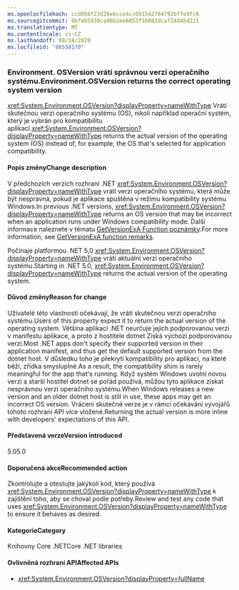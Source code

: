 ```yaml
---
ms.openlocfilehash: ccd056f23d26e6cce4cc691542784792bffe9fc6
ms.sourcegitcommit: 8bfeb5930ca48b2ee6053f16082dcaf24d46d221
ms.translationtype: MT
ms.contentlocale: cs-CZ
ms.lasthandoff: 08/18/2020
ms.locfileid: "88558170"
---
```

### <a name="environmentosversion-returns-the-correct-operating-system-version"></a><span data-ttu-id="5ee35-101">Environment. OSVersion vrátí správnou verzi operačního systému.</span><span class="sxs-lookup"><span data-stu-id="5ee35-101">Environment.OSVersion returns the correct operating system version</span></span>

<span data-ttu-id="5ee35-102"><xref:System.Environment.OSVersion?displayProperty=nameWithType> Vrátí skutečnou verzi operačního systému (OS), nikoli například operační systém, který je vybrán pro kompatibilitu aplikací.</span><span class="sxs-lookup"><span data-stu-id="5ee35-102"><xref:System.Environment.OSVersion?displayProperty=nameWithType> returns the actual version of the operating system (OS) instead of, for example, the OS that's selected for application compatibility.</span></span>

#### <a name="change-description"></a><span data-ttu-id="5ee35-103">Popis změny</span><span class="sxs-lookup"><span data-stu-id="5ee35-103">Change description</span></span>

<span data-ttu-id="5ee35-104">V předchozích verzích rozhraní .NET <xref:System.Environment.OSVersion?displayProperty=nameWithType> vrátí verzi operačního systému, která může být nesprávná, pokud je aplikace spuštěna v režimu kompatibility systému Windows.</span><span class="sxs-lookup"><span data-stu-id="5ee35-104">In previous .NET versions, <xref:System.Environment.OSVersion?displayProperty=nameWithType> returns an OS version that may be incorrect when an application runs under Windows compatibility mode.</span></span> <span data-ttu-id="5ee35-105">Další informace naleznete v tématu [GetVersionExA Function poznámky](/windows/win32/api/sysinfoapi/nf-sysinfoapi-getversionexa#remarks).</span><span class="sxs-lookup"><span data-stu-id="5ee35-105">For more information, see [GetVersionExA function remarks](/windows/win32/api/sysinfoapi/nf-sysinfoapi-getversionexa#remarks).</span></span>

<span data-ttu-id="5ee35-106">Počínaje platformou .NET 5,0 <xref:System.Environment.OSVersion?displayProperty=nameWithType> vrátí aktuální verzi operačního systému.</span><span class="sxs-lookup"><span data-stu-id="5ee35-106">Starting in .NET 5.0, <xref:System.Environment.OSVersion?displayProperty=nameWithType> returns the actual version of the operating system.</span></span>

#### <a name="reason-for-change"></a><span data-ttu-id="5ee35-107">Důvod změny</span><span class="sxs-lookup"><span data-stu-id="5ee35-107">Reason for change</span></span>

<span data-ttu-id="5ee35-108">Uživatelé této vlastnosti očekávají, že vrátí skutečnou verzi operačního systému.</span><span class="sxs-lookup"><span data-stu-id="5ee35-108">Users of this property expect it to return the actual version of the operating system.</span></span> <span data-ttu-id="5ee35-109">Většina aplikací .NET neurčuje jejich podporovanou verzi v manifestu aplikace, a proto z hostitele dotnet Získá výchozí podporovanou verzi.</span><span class="sxs-lookup"><span data-stu-id="5ee35-109">Most .NET apps don't specify their supported version in their application manifest, and thus get the default supported version from the dotnet host.</span></span> <span data-ttu-id="5ee35-110">V důsledku toho je překrytí kompatibility pro aplikaci, na které běží, zřídka smysluplné.</span><span class="sxs-lookup"><span data-stu-id="5ee35-110">As a result, the compatibility shim is rarely meaningful for the app that's running.</span></span> <span data-ttu-id="5ee35-111">Když systém Windows uvolní novou verzi a starší hostitel dotnet se pořád používá, můžou tyto aplikace získat nesprávnou verzi operačního systému.</span><span class="sxs-lookup"><span data-stu-id="5ee35-111">When Windows releases a new version and an older dotnet host is still in use, these apps may get an incorrect OS version.</span></span> <span data-ttu-id="5ee35-112">Vrácení skutečné verze je v rámci očekávání vývojářů tohoto rozhraní API více vložené.</span><span class="sxs-lookup"><span data-stu-id="5ee35-112">Returning the actual version is more inline with developers' expectations of this API.</span></span>

#### <a name="version-introduced"></a><span data-ttu-id="5ee35-113">Představená verze</span><span class="sxs-lookup"><span data-stu-id="5ee35-113">Version introduced</span></span>

<span data-ttu-id="5ee35-114">5.0</span><span class="sxs-lookup"><span data-stu-id="5ee35-114">5.0</span></span>

#### <a name="recommended-action"></a><span data-ttu-id="5ee35-115">Doporučená akce</span><span class="sxs-lookup"><span data-stu-id="5ee35-115">Recommended action</span></span>

<span data-ttu-id="5ee35-116">Zkontrolujte a otestujte jakýkoli kód, který používá <xref:System.Environment.OSVersion?displayProperty=nameWithType> k zajištění toho, aby se choval podle potřeby.</span><span class="sxs-lookup"><span data-stu-id="5ee35-116">Review and test any code that uses <xref:System.Environment.OSVersion?displayProperty=nameWithType> to ensure it behaves as desired.</span></span>

#### <a name="category"></a><span data-ttu-id="5ee35-117">Kategorie</span><span class="sxs-lookup"><span data-stu-id="5ee35-117">Category</span></span>

<span data-ttu-id="5ee35-118">Knihovny Core .NET</span><span class="sxs-lookup"><span data-stu-id="5ee35-118">Core .NET libraries</span></span>

#### <a name="affected-apis"></a><span data-ttu-id="5ee35-119">Ovlivněná rozhraní API</span><span class="sxs-lookup"><span data-stu-id="5ee35-119">Affected APIs</span></span>

- <xref:System.Environment.OSVersion?displayProperty=fullName>

<!--

#### Affected APIs

- `P:System.Environment.OSVersion`

-->
